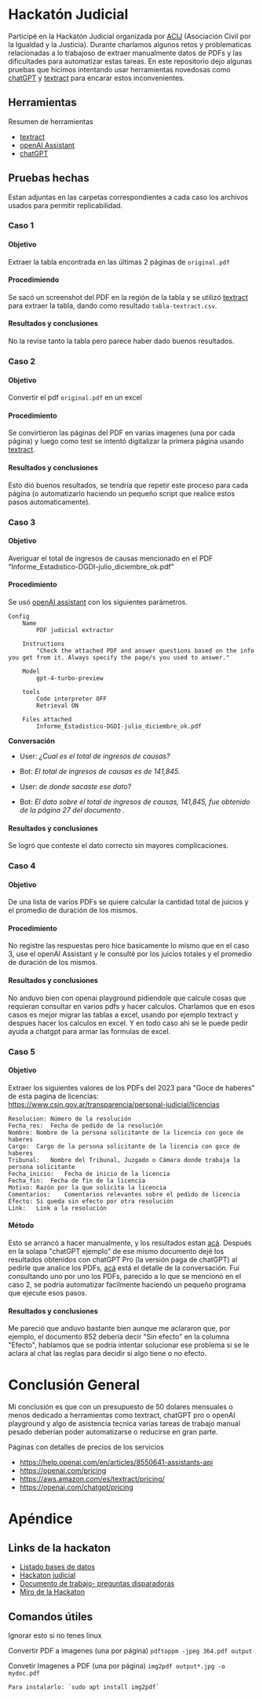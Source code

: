 # Hackatón Judicial

Participé en la Hackatón Judicial organizada por [ACIJ](https://acij.org.ar/) (Asociación Civil por la Igualdad y la Justicia). Durante charlamos algunos retos y problematicas relacionadas a lo trabajoso de extraer manualmente datos de PDFs y las dificultades para automatizar estas tareas. En este repositorio dejo algunas pruebas que hicimos intentando usar herramientas novedosas como [chatGPT](https://chat.openai.com/) y [textract](https://aws.amazon.com/es/textract/) para encarar estos inconvenientes.

## Herramientas

Resumen de herramientas
- [textract](https://aws.amazon.com/es/textract/)
- [openAI Assistant](https://platform.openai.com/playground)
- [chatGPT](https://chat.openai.com/)

## Pruebas hechas

Estan adjuntas en las carpetas correspondientes a cada caso los archivos usados para permitir replicabilidad.

### Caso 1

#### Objetivo

Extraer la tabla encontrada en las últimas 2 páginas de `original.pdf`

#### Procedimiendo

Se sacó un screenshot del PDF en la región de la tabla y se utilizó [textract](https://aws.amazon.com/es/textract/) para extraer la tabla, dando como resultado `tabla-textract.csv`.

#### Resultados y conclusiones

No la revise tanto la tabla pero parece haber dado buenos resultados.  

### Caso 2

#### Objetivo

Convertir el pdf `original.pdf` en un excel

#### Procedimiento

Se convirtieron las páginas del PDF en varias imagenes (una por cada página) y luego como test se intentó digitalizar la primera página usando [textract](https://aws.amazon.com/es/textract/).

#### Resultados y conclusiones

Esto dió buenos resultados, se tendría que repetir este proceso para cada página (o automatizarlo haciendo un pequeño script que realice estos pasos automaticamente).

### Caso 3

#### Objetivo

Averiguar el total de ingresos de causas mencionado en el PDF "Informe_Estadistico-DGDI-julio_diciembre_ok.pdf"

#### Procedimiento

Se usó [openAI assistant](https://platform.openai.com/playground) con los siguientes parámetros.

    Config
        Name 
            PDF judicial extractor

        Instructions
            "Check the attached PDF and answer questions based on the info you get from it. Always specify the page/s you used to answer."

        Model
            gpt-4-turbo-preview

        tools
            Code interpreter OFF
            Retrieval ON

        Files attached
            Informe_Estadistico-DGDI-julio_diciembre_ok.pdf

**Conversación**

- User: _¿Cual es el total de ingresos de causas?_

- Bot: _El total de ingresos de causas es de 141,845._

- User: _de donde sacaste ese dato?_

- Bot: _El dato sobre el total de ingresos de causas, 141,845, fue obtenido de la página 27 del documento ._

#### Resultados y conclusiones

Se logró que conteste el dato correcto sin mayores complicaciones.

### Caso 4

#### Objetivo
De una lista de varios PDFs se quiere calcular la cantidad total de juicios y el promedio de duración de los mismos.

#### Procedimiento
No registre las respuestas pero hice basicamente lo mismo que en el caso 3, use el openAI Assistant y le consulté por los juicios totales y el promedio de duración de los mismos.

#### Resultados y conclusiones
No anduvo bien con openai playground pidiendole que calcule cosas que requieran consultar en varios pdfs y hacer calculos. Charlamos que en esos casos es mejor migrar las tablas a excel, usando por ejemplo textract y despues hacer los calculos en excel. Y en todo caso ahi se le puede pedir ayuda a chatgpt para armar las formulas de excel.

### Caso 5

#### Objetivo
Extraer los siguientes valores de los PDFs del 2023 para "Goce de haberes" de esta pagina de licencias: https://www.csjn.gov.ar/transparencia/personal-judicial/licencias

    Resolucion:	Número de la resolución
    Fecha_res:	Fecha de pedido de la resolución
    Nombre:	Nombre de la persona solicitante de la licencia con goce de haberes
    Cargo:	Cargo de la persona solicitante de la licencia con goce de haberes
    Tribunal:	Nombre del Tribunal, Juzgado o Cámara donde trabaja la persona solicitante
    Fecha_inicio:	Fecha de inicio de la licencia
    Fecha_fin:	Fecha de fin de la licencia
    Motivo:	Razón por la que solicita la licencia
    Comentarios:	Comentarios relevantes sobre el pedido de licencia
    Efecto:	Si queda sin efecto por otra resolución
    Link:	Link a la resolución

#### Método
Esto se arrancó a hacer manualmente, y los resultados estan [acá](https://docs.google.com/spreadsheets/d/1wdHlpvseUHPSc3zL7825aIMNXCcvbQkz19sIYGBcBhI/edit#gid=1415951092). Después en la solapa "chatGPT ejemplo" de ese mismo documento dejé los resultados obtenidos con chatGPT Pro (la versión paga de chatGPT) al pedirle que analice los PDFs, [acá](https://chat.openai.com/share/ce4f7025-88b7-41b2-bfcc-21ce745b40ec) está el detalle de la conversación. Fui consultando uno por uno los PDFs, parecido a lo que se mencionó en el caso 2, se podría automatizar facilmente haciendo un pequeño programa que ejecute esos pasos.

#### Resultados y conclusiones

Me pareció que anduvo bastante bien aunque me aclararon que, por ejemplo, el documento 852 debería decir "Sin efecto" en la columna "Efecto", hablamos que se podría intentar solucionar ese problema si se le aclara al chat las reglas para decidir si algo tiene o no efecto.

# Conclusión General

Mi conclusión es que con un presupuesto de 50 dolares mensuales o menos dedicado a herramientas como textract, chatGPT pro o openAI playground y algo de asistencia tecnica varias tareas de trabajo manual pesado deberían poder automatizarse o reducirse en gran parte.

Páginas con detalles de precios de los servicios

- https://help.openai.com/en/articles/8550641-assistants-api
- https://openai.com/pricing
- https://aws.amazon.com/es/textract/pricing/
- https://openai.com/chatgpt/pricing

# Apéndice

## Links de la hackaton

- [Listado bases de datos](https://docs.google.com/document/d/1Ykj-_d85wV5NB-ClQt_7Jd_oujhOfjlLzzlGcuORjp0/edit)
- [Hackaton judicial](https://docs.google.com/document/d/1kHjrZrUsPVyvL-ewl_P-oZslbMsDRyY2I71N-81tdpw/edit)
- [Documento de trabajo- preguntas disparadoras](https://docs.google.com/document/d/1l5lj-mGs4DRbJSuYkIccv40g1psWaY1H0gA3eoNVoH8/edit)
- [Miro de la Hackaton](https://miro.com/app/board/uXjVNkQbeYA=/)

## Comandos útiles
Ignorar esto si no tenes linux

Convertir PDF a imagenes (una por página)
    `pdftoppm -jpeg 364.pdf output`

Convetir Imagenes a PDF (una por página)
    `img2pdf output*.jpg -o mydoc.pdf`

    Para instalarlo: `sudo apt install img2pdf`